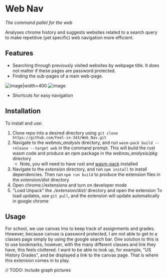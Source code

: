 # Web Nav
*The command pallet for the web*

Analyses chrome history and suggests websites related to a search query to make repetitive (yet specific) web navigation more efficient.

## Features
- Searching through previously visited websites by webpage title. It does not matter if these pages are password protected. 
- Finding the sub-pages of a main web-page.


![image|width=400](https://user-images.githubusercontent.com/88951499/184465969-ab93efec-c560-41b0-b29f-0b3602b19aeb.png)
![image](https://user-images.githubusercontent.com/88951499/184466044-975c54e0-837d-4fef-aa75-83236c62e6d4.png)


- Shortcuts for easy navigation

## Installation
To install and use:
1. Clone repo into a desired directory using `git clone https://github.com/Feel-ix-343/Web_Nav.git`
2. Navigate to the *webnav_analysis* directory, and run `wasm-pack build --release --target web` in the command prompt. This will build the rust wasm code and produce an npm package in the *webnav_analysis/pkg* directory
    - Note, you will need to have rust and [wasm-pack](https://github.com/rustwasm/wasm-pack) installed
3. Navigate to the *extension* directory, and run `npm install` to install dependencies. Then run `npm run build` to produce the extension files in the *extension/dist* directory
4. Open chrome://extensions and turn on developer mode
5. "Load Unpack" the *./extension/dist/* directory and open the extension
To load updates, use `git pull`, and the extension will update automatically in google chrome

## Usage
For school, we use canvas lms to keep track of assignments and grades. However, because canvas is password protected, I am not able to get to a classes page simply by using the google search bar. One solution to this is to use bookmarks, however, with the many different classes and link they have, this feels cluttered. I want to be able to look up, for example, "US History Grades", and be displayed a link to the canvas page. That is where this extension comes in to play. 

// TODO: Include graph pictures
